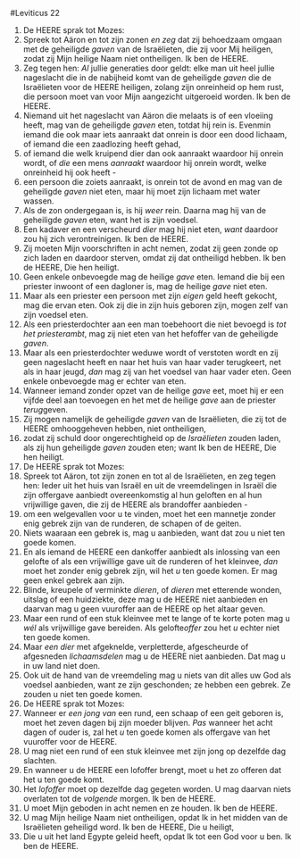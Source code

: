 #Leviticus 22
1. De HEERE sprak tot Mozes:
2. Spreek tot Aäron en tot zijn zonen *en zeg* dat zij behoedzaam omgaan met de geheiligde *gaven* van de Israëlieten, die zij voor Mij heiligen, zodat zij Mijn heilige Naam niet ontheiligen. Ik ben de HEERE.
3. Zeg tegen hen: *Al* jullie generaties door geldt: elke man uit heel jullie nageslacht die in de nabijheid komt van de geheiligde *gaven* die de Israëlieten voor de HEERE heiligen, zolang zijn onreinheid op hem rust, die persoon moet van voor Mijn aangezicht uitgeroeid worden. Ik ben de HEERE.
4. Niemand uit het nageslacht van Aäron die melaats is of een vloeiing heeft, mag van de geheiligde *gaven* eten, totdat hij rein is. Evenmin iemand die ook maar iets aanraakt dat onrein is door een dood lichaam, of iemand die een zaadlozing heeft gehad,
5. of iemand die welk kruipend dier dan ook aanraakt waardoor hij onrein wordt, of *die* een mens *aanraakt* waardoor hij onrein wordt, welke onreinheid hij ook heeft -
6. een persoon die zoiets aanraakt, is onrein tot de avond en mag van de geheiligde *gaven* niet eten, maar hij moet zijn lichaam met water wassen.
7. Als de zon ondergegaan is, is hij *weer* rein. Daarna mag hij van de geheiligde *gaven* eten, want het is zijn voedsel.
8. Een kadaver en een verscheurd *dier* mag hij niet eten, *want* daardoor zou hij zich verontreinigen. Ik ben de HEERE.
9. Zij moeten Mijn voorschriften in acht nemen, zodat zij geen zonde op zich laden en daardoor sterven, omdat zij dat ontheiligd hebben. Ik ben de HEERE, Die hen heiligt.
10. Geen enkele onbevoegde mag de heilige *gave* eten. Iemand die bij een priester inwoont of een dagloner is, mag de heilige *gave* niet eten.
11. Maar als een priester een persoon met zijn *eigen* geld heeft gekocht, mag die ervan eten. Ook zij die in zijn huis geboren zijn, mogen zelf van zijn voedsel eten.
12. Als een priesterdochter aan een man toebehoort die niet bevoegd is *tot het priesterambt*, mag zij niet eten van het hefoffer van de geheiligde *gaven*.
13. Maar als een priesterdochter weduwe wordt of verstoten wordt en zij geen nageslacht heeft en naar het huis van haar vader terugkeert, net als in haar jeugd, *dan* mag zij van het voedsel van haar vader eten. Geen enkele onbevoegde mag er echter van eten.
14. Wanneer iemand zonder opzet van de heilige *gave* eet, moet hij er een vijfde deel aan toevoegen en het met de heilige *gave* aan de priester *terug*geven.
15. Zij mogen namelijk de geheiligde *gaven* van de Israëlieten, die zij tot de HEERE omhooggeheven hebben, niet ontheiligen,
16. zodat zij schuld door ongerechtigheid op de *Israëlieten* zouden laden, als zij hun geheiligde *gaven* zouden eten; want Ik ben de HEERE, Die hen heiligt.
17. De HEERE sprak tot Mozes:
18. Spreek tot Aäron, tot zijn zonen en tot al de Israëlieten, en zeg tegen hen: Ieder uit het huis van Israël en uit de vreemdelingen in Israël die zijn offergave aanbiedt overeenkomstig al hun geloften en al hun vrijwillige gaven, die zij de HEERE als brandoffer aanbieden -
19. om een welgevallen voor u te vinden, moet het een mannetje zonder enig gebrek zijn van de runderen, de schapen of de geiten.
20. Niets waaraan een gebrek is, mag u aanbieden, want dat zou u niet ten goede komen.
21. En als iemand de HEERE een dankoffer aanbiedt als inlossing van een gelofte of als een vrijwillige gave uit de runderen of het kleinvee, *dan* moet het zonder enig gebrek zijn, wil het *u* ten goede komen. Er mag geen enkel gebrek aan zijn.
22. Blinde, kreupele of verminkte *dieren*, of *dieren* met etterende wonden, uitslag of een huidziekte, deze mag u de HEERE niet aanbieden en daarvan mag u geen vuuroffer aan de HEERE op het altaar geven.
23. Maar een rund of een stuk kleinvee met te lange of te korte poten mag u *wél* als vrijwillige gave bereiden. Als gelofte*offer* zou het *u* echter niet ten goede komen.
24. Maar *een dier* met afgeknelde, verpletterde, afgescheurde of afgesneden *lichaamsdelen* mag u de HEERE niet aanbieden. Dat mag u in uw land niet doen.
25. Ook uit de hand van de vreemdeling mag u niets van dit alles uw God als voedsel aanbieden, want ze zijn geschonden; ze hebben een gebrek. Ze zouden u niet ten goede komen.
26. De HEERE sprak tot Mozes:
27. Wanneer er *een jong van* een rund, een schaap of een geit geboren is, moet het zeven dagen bij zijn moeder blijven. *Pas* wanneer het acht dagen of ouder is, zal het *u* ten goede komen als offergave van het vuuroffer voor de HEERE.
28. U mag niet een rund of een stuk kleinvee met zijn jong op dezelfde dag slachten.
29. En wanneer u de HEERE een lofoffer brengt, moet u het zo offeren dat het u ten goede komt.
30. Het *lofoffer* moet op dezelfde dag gegeten worden. U mag daarvan niets overlaten tot de *volgende* morgen. Ik ben de HEERE.
31. U moet Mijn geboden in acht nemen en ze houden. Ik ben de HEERE.
32. U mag Mijn heilige Naam niet ontheiligen, opdat Ik in het midden van de Israëlieten geheiligd word. Ik ben de HEERE, Die u heiligt,
33. Die u uit het land Egypte geleid heeft, opdat Ik tot een God voor u ben. Ik ben de HEERE.
